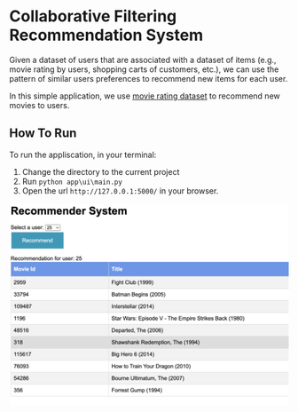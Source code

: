# Collaborative Filtering Recommendation System

Given a dataset of users that are associated with a dataset of items (e.g., movie rating by users, shopping carts of customers, etc.), we can use the pattern of similar users preferences to recommend new items for each user. 

In this simple application, we use [movie rating dataset](https://grouplens.org/datasets/movielens/) to recommend new movies to users.

## How To Run
To run the appliscation, in your terminal:
1. Change the directory to the current project
2. Run `python app\ui\main.py`
3. Open the url `http://127.0.0.1:5000/` in your browser.

![Image recommendation UI](img/recommendation_ui.png)
